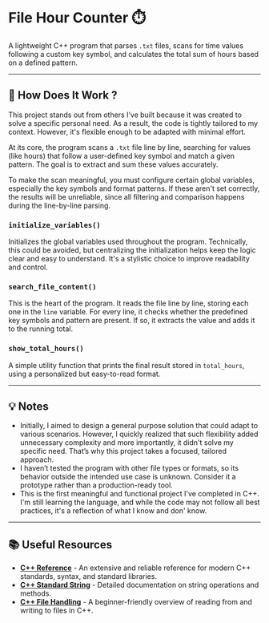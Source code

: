 # File Hour Counter ⏱️

A lightweight C++ program that parses `.txt` files, scans for time values following a custom key symbol, and calculates the total sum of hours based on a defined pattern.

---

## 📘 How Does It Work ?

This project stands out from others I’ve built because it was created to solve a specific personal need. As a result, the code is tightly tailored to my context. However, it's flexible enough to be adapted with minimal effort.

At its core, the program scans a `.txt` file line by line, searching for values (like hours) that follow a user-defined key symbol and match a given pattern. The goal is to extract and sum these values accurately.

To make the scan meaningful, you must configure certain global variables, especially the key symbols and format patterns. If these aren't set correctly, the results will be unreliable, since all filtering and comparison happens during the line-by-line parsing.

### `initialize_variables()` 
Initializes the global variables used throughout the program. Technically, this could be avoided, but centralizing the initialization helps keep the logic clear and easy to understand. It's a stylistic choice to improve readability and control.

### `search_file_content()`
This is the heart of the program. It reads the file line by line, storing each one in the `line` variable. For every line, it checks whether the predefined key symbols and pattern are present. If so, it extracts the value and adds it to the running total.

### `show_total_hours()`
A simple utility function that prints the final result stored in `total_hours`, using a personalized but easy-to-read format.

---

## 💡 Notes

- Initially, I aimed to design a general purpose solution that could adapt to various scenarios. However, I quickly realized that such flexibility added unnecessary complexity and more importantly, it didn't solve my specific need. That’s why this project takes a focused, tailored approach.
- I haven’t tested the program with other file types or formats, so its behavior outside the intended use case is unknown. Consider it a prototype rather than a production-ready tool.
- This is the first meaningful and functional project I've completed in C++. I'm still learning the language, and while the code may not follow all best practices, it's a reflection of what I know and don' know.

---

## 📚 Useful Resources

- **[C++ Reference](https://en.cppreference.com/w/)** - An extensive and reliable reference for modern C++ standards, syntax, and standard libraries.
- **[C++ Standard String](https://cplusplus.com/reference/string/string/)** - Detailed documentation on string operations and methods.
- **[C++ File Handling](https://www.w3schools.com/CPP/cpp_files.asp)** - A beginner-friendly overview of reading from and writing to files in C++.

